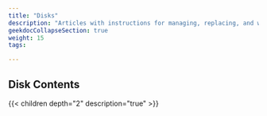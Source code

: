 ```yaml
---
title: "Disks"
description: "Articles with instructions for managing, replacing, and wiping disks."
geekdocCollapseSection: true
weight: 15
tags:

---
```


## Disk Contents

{{< children depth="2" description="true" >}}